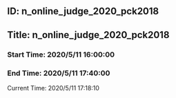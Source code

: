 ## ID:	n_online_judge_2020_pck2018
## Title:	n_online_judge_2020_pck2018
### Start Time:	2020/5/11 16:00:00
### End Time:	2020/5/11 17:40:00
Current Time:	2020/5/11 17:18:10